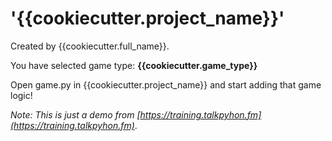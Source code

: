 # '{{cookiecutter.project_name}}'
Created by {{cookiecutter.full_name}}.

You have selected game type: **{{cookiecutter.game_type}}**

Open game.py in {{cookiecutter.project_name}} and start adding that game logic!

_Note: This is just a demo from [https://training.talkpyhon.fm](https://training.talkpyhon.fm)_.
